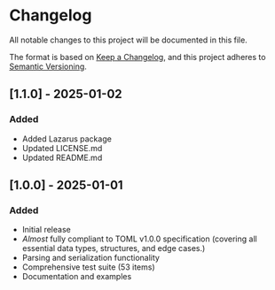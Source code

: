 # Changelog

All notable changes to this project will be documented in this file.

The format is based on [Keep a Changelog](https://keepachangelog.com/en/1.0.0/),
and this project adheres to [Semantic Versioning](https://semver.org/spec/v2.0.0.html).


## [1.1.0] - 2025-01-02

### Added
- Added Lazarus package
- Updated LICENSE.md
- Updated README.md

## [1.0.0] - 2025-01-01

### Added
- Initial release
- _Almost_ fully compliant to TOML v1.0.0 specification (covering all essential data types, structures, and edge cases.)
- Parsing and serialization functionality
- Comprehensive test suite (53 items)
- Documentation and examples